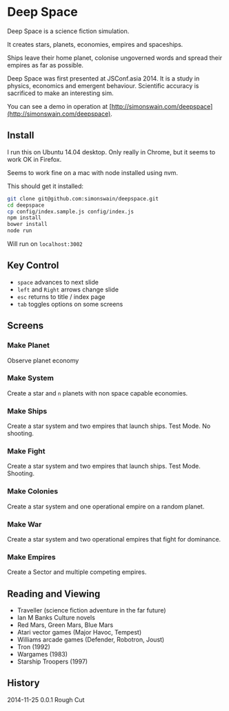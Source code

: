 # Deep Space

Deep Space is a science fiction simulation.

It creates stars, planets, economies, empires and spaceships.

Ships leave their home planet, colonise ungoverned words and spread
their empires as far as possible.

Deep Space was first presented at JSConf.asia 2014. It is a study in
physics, economics and emergent behaviour. Scientific accuracy is
sacrificed to make an interesting sim.

You can see a demo in operation at [http://simonswain.com/deepspace](http://simonswain.com/deepspace).

## Install

I run this on Ubuntu 14.04 desktop. Only really in Chrome, but it seems to work OK in Firefox.

Seems to work fine on a mac with node installed using nvm.

This should get it installed:

```bash
git clone git@github.com:simonswain/deepspace.git
cd deepspace
cp config/index.sample.js config/index.js
npm install
bower install
node run
```

Will run on `localhost:3002`

## Key Control

* `space` advances to next slide
* `left` and `Right` arrows change slide
* `esc` returns to title / index page
* `tab` toggles options on some screens

## Screens

### Make Planet

Observe planet economy

### Make System

Create a star and `n` planets with non space capable economies.

### Make Ships

Create a star system and two empires that launch ships. Test Mode. No shooting.

### Make Fight

Create a star system and two empires that launch ships. Test Mode. Shooting.

### Make Colonies

Create a star system and one operational empire on a random planet.

### Make War

Create a star system and two operational empires that fight for dominance.

### Make Empires

Create a Sector and multiple competing empires.


## Reading and Viewing

* Traveller (science fiction adventure in the far future)
* Ian M Banks Culture novels
* Red Mars, Green Mars, Blue Mars
* Atari vector games (Major Havoc, Tempest)
* Williams arcade games (Defender, Robotron, Joust)
* Tron (1992)
* Wargames (1983)
* Starship Troopers (1997)

## History

2014-11-25 0.0.1 Rough Cut